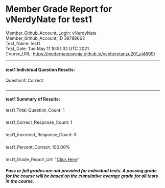 # Member Grade Report for vNerdyNate for test1  
   
Member_Github_Account_Login: vNerdyNate  
Member_Github_Account_ID 38789662  
Test_Name: test1  
Test_Date: Tue May 11 10:51:32 UTC 2021  
Course_URL: https://modernappsninja.github.io/vspheretanzu201_vt4599/  
   
---  
#### test1 Individual Question Results:  
Question1: Correct  
#####  
---  
#### test1 Summary of Results:  
test1_Total_Question_Count: 1  
#####  
test1_Correct_Response_Count: 1  
#####  
test1_Incorrect_Response_Count: 0  
#####  
test1_Percent_Correct: 100.00%  
#####  
test1_Grade_Report_Url: "[Click Here](https://github.com/modernappsninjas/vNerdyNate/blob/main/static/userdata/courses/vspheretanzu201_vt4599/grade_report.pr110.test1.md)"
##### Pass or fail grades are not provided for individual tests. A passing grade for the course will be based on the cumulative average grade for all tests in the course.  
